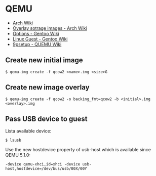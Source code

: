 # QEMU

- [Arch Wiki](https://wiki.archlinux.org/title/QEMU)
- [Overlay sotrage images - Arch Wiki](https://wiki.archlinux.org/title/QEMU#Overlay_storage_images)
- [Options - Gentoo Wiki](https://wiki.gentoo.org/wiki/QEMU/Options)
- [Linux Guest - Gentoo Wiki](https://wiki.gentoo.org/wiki/QEMU/Linux_guest)
- [9psetup - QUEMU Wiki](https://wiki.qemu.org/Documentation/9psetup#Example)

## Create new initial image

```console
$ qemu-img create -f qcow2 <name>.img <size>G
```

## Create new image overlay

```console
$ qemu-img create -f qcow2 -o backing_fmt=qcow2 -b <initial>.img <overlay>.img
```

## Pass USB device to guest

Lista available device:

```console
$ lsusb
```

Use the new hostdevice property of usb-host which is available since QEMU 5.1.0:

```console
-device qemu-xhci,id=xhci -device usb-host,hostdevice=/dev/bus/usb/00X/00Y
```
